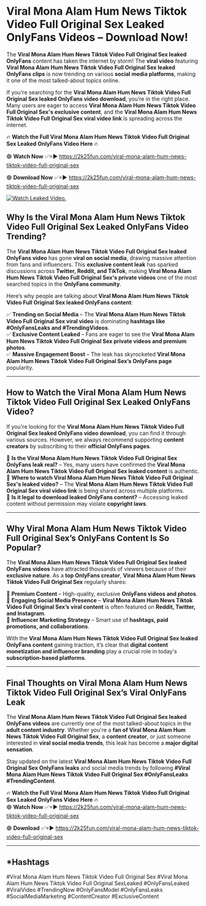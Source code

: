 # Viral Mona Alam Hum News Tiktok Video Full Original Sex Leaked OnlyFans Videos – Download Now!

The **Viral Mona Alam Hum News Tiktok Video Full Original Sex leaked OnlyFans** content has taken the internet by storm! The **viral video** featuring **Viral Mona Alam Hum News Tiktok Video Full Original Sex leaked OnlyFans clips** is now trending on various **social media platforms**, making it one of the most talked-about topics online.  

If you're searching for the **Viral Mona Alam Hum News Tiktok Video Full Original Sex leaked OnlyFans video download**, you’re in the right place. Many users are eager to access **Viral Mona Alam Hum News Tiktok Video Full Original Sex's exclusive content**, and the **Viral Mona Alam Hum News Tiktok Video Full Original Sex viral video link** is spreading across the internet.  

🔥 **Watch the Full Viral Mona Alam Hum News Tiktok Video Full Original Sex Leaked OnlyFans Video Here** 🔥  

🟢 **Watch Now** ✅=► https://2k25fun.com/viral-mona-alam-hum-news-tiktok-video-full-original-sex

🟢 **Download Now** ✅=► https://2k25fun.com/viral-mona-alam-hum-news-tiktok-video-full-original-sex

[![Watch Leaked Video.](https://miro.medium.com/v2/resize:fit:828/format:webp/1*cilzJN44JGOrTw9NJCrNHA.gif "Watch Leaked Video")](https://2k25fun.com/viral-mona-alam-hum-news-tiktok-video-full-original-sex)

## **Why Is the Viral Mona Alam Hum News Tiktok Video Full Original Sex Leaked OnlyFans Video Trending?**  

The **Viral Mona Alam Hum News Tiktok Video Full Original Sex leaked OnlyFans video** has gone **viral on social media**, drawing massive attention from fans and influencers. This **exclusive content leak** has sparked discussions across **Twitter, Reddit, and TikTok**, making **Viral Mona Alam Hum News Tiktok Video Full Original Sex's private videos** one of the most searched topics in the **OnlyFans community**.  

Here’s why people are talking about **Viral Mona Alam Hum News Tiktok Video Full Original Sex leaked OnlyFans content**:  

✅ **Trending on Social Media** – The **Viral Mona Alam Hum News Tiktok Video Full Original Sex viral video** is dominating **hashtags like #OnlyFansLeaks and #TrendingVideos**.  
✅ **Exclusive Content Leaked** – Fans are eager to see the **Viral Mona Alam Hum News Tiktok Video Full Original Sex private videos and premium photos**.  
✅ **Massive Engagement Boost** – The leak has skyrocketed **Viral Mona Alam Hum News Tiktok Video Full Original Sex’s OnlyFans page** popularity.  

---

## **How to Watch the Viral Mona Alam Hum News Tiktok Video Full Original Sex Leaked OnlyFans Video?**  

If you're looking for the **Viral Mona Alam Hum News Tiktok Video Full Original Sex leaked OnlyFans video download**, you can find it through various sources. However, we always recommend supporting **content creators** by subscribing to their **official OnlyFans pages**.  

🔹 **Is the Viral Mona Alam Hum News Tiktok Video Full Original Sex OnlyFans leak real?** – Yes, many users have confirmed the **Viral Mona Alam Hum News Tiktok Video Full Original Sex leaked content** is authentic.  
🔹 **Where to watch Viral Mona Alam Hum News Tiktok Video Full Original Sex's leaked video?** – The **Viral Mona Alam Hum News Tiktok Video Full Original Sex viral video link** is being shared across multiple platforms.  
🔹 **Is it legal to download leaked OnlyFans content?** – Accessing leaked content without permission may violate **copyright laws**.  

---

## **Why Viral Mona Alam Hum News Tiktok Video Full Original Sex’s OnlyFans Content Is So Popular?**  

The **Viral Mona Alam Hum News Tiktok Video Full Original Sex leaked OnlyFans videos** have attracted thousands of viewers because of their **exclusive nature**. As a **top OnlyFans creator**, **Viral Mona Alam Hum News Tiktok Video Full Original Sex** regularly shares:  

📌 **Premium Content** – High-quality, exclusive **OnlyFans videos and photos**.  
📌 **Engaging Social Media Presence** – **Viral Mona Alam Hum News Tiktok Video Full Original Sex’s viral content** is often featured on **Reddit, Twitter, and Instagram**.  
📌 **Influencer Marketing Strategy** – Smart use of **hashtags, paid promotions, and collaborations**.  

With the **Viral Mona Alam Hum News Tiktok Video Full Original Sex leaked OnlyFans content** gaining traction, it’s clear that **digital content monetization and influencer branding** play a crucial role in today's **subscription-based platforms**.  

---

## **Final Thoughts on Viral Mona Alam Hum News Tiktok Video Full Original Sex’s Viral OnlyFans Leak**  

The **Viral Mona Alam Hum News Tiktok Video Full Original Sex leaked OnlyFans videos** are currently one of the most talked-about topics in the **adult content industry**. Whether you're a **fan of Viral Mona Alam Hum News Tiktok Video Full Original Sex**, a **content creator**, or just someone interested in **viral social media trends**, this leak has become a **major digital sensation**.  

Stay updated on the latest **Viral Mona Alam Hum News Tiktok Video Full Original Sex OnlyFans leaks** and social media trends by following **#Viral Mona Alam Hum News Tiktok Video Full Original Sex #OnlyFansLeaks #TrendingContent**.  

🔥 **Watch the Full Viral Mona Alam Hum News Tiktok Video Full Original Sex Leaked OnlyFans Video Here** 🔥  
🟢 **Watch Now** ✅=► https://2k25fun.com/viral-mona-alam-hum-news-tiktok-video-full-original-sex

🟢 **Download** ✅=► https://2k25fun.com/viral-mona-alam-hum-news-tiktok-video-full-original-sex

---

## *Hashtags
#Viral Mona Alam Hum News Tiktok Video Full Original Sex #Viral Mona Alam Hum News Tiktok Video Full Original SexLeaked #OnlyFansLeaked #ViralVideo #TrendingNow #OnlyFansModel #OnlyFansLeaks #SocialMediaMarketing #ContentCreator #ExclusiveContent  